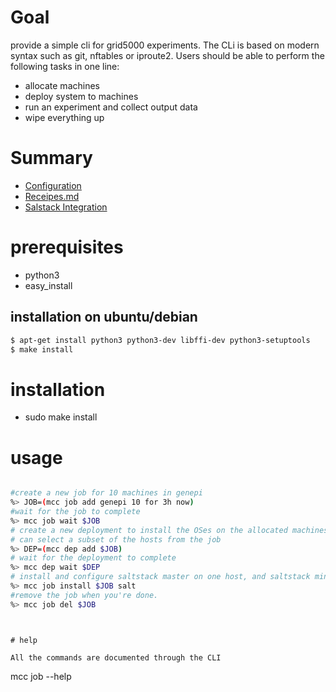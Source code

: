 # Goal

provide a simple cli for grid5000 experiments. The CLi is based on modern syntax such as git, nftables or iproute2.
Users should be able to perform the following tasks in one line:

- allocate machines
- deploy system to machines
- run an experiment and collect output data
- wipe everything up

# Summary
 - [Configuration](Configuration)
 - [Receipes.md](Receipes)
 - [Salstack Integration](SalStack.md)





# prerequisites

- python3
- easy_install

## installation on ubuntu/debian

``` bash
$ apt-get install python3 python3-dev libffi-dev python3-setuptools
$ make install
```

# installation

- sudo make install

# usage

```bash

#create a new job for 10 machines in genepi 
%> JOB=(mcc job add genepi 10 for 3h now)
#wait for the job to complete
%> mcc job wait $JOB
# create a new deployment to install the OSes on the allocated machines
# can select a subset of the hosts from the job
%> DEP=(mcc dep add $JOB)
# wait for the deployment to complete
%> mcc dep wait $DEP
# install and configure saltstack master on one host, and saltstack minion on the other hosts
%> mcc job install $JOB salt
#remove the job when you're done.
%> mcc job del $JOB

```


```


# help

All the commands are documented through the CLI

```
mcc job --help
```
